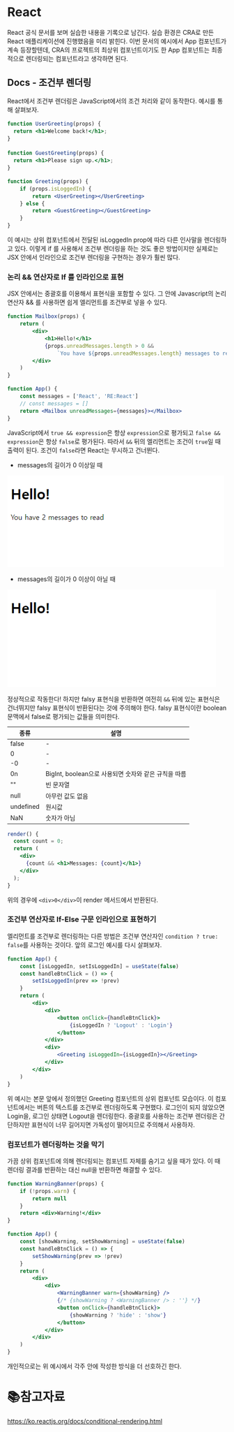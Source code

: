 # React

React 공식 문서를 보며 실습한 내용을 기록으로 남긴다. 실습 환경은 CRA로 만든 React 애플리케이션에 진행했음을 미리 밝힌다. 이번 문서의 예시에서 App 컴포넌트가 계속 등장할텐데, CRA의 프로젝트의 최상위 컴포넌트이기도 한 App 컴포넌트는 최종적으로 렌더링되는 컴포넌트라고 생각하면 된다.

## Docs - 조건부 렌더링

React에서 조건부 렌더링은 JavaScript에서의 조건 처리와 같이 동작한다. 예시를 통해 살펴보자.

```jsx
function UserGreeting(props) {
  return <h1>Welcome back!</h1>;
}

function GuestGreeting(props) {
  return <h1>Please sign up.</h1>;
}
```

```jsx
function Greeting(props) {
	if (props.isLoggedIn) {
		return <UserGreeting></UserGreeting>
	} else {
		return <GuestGreeting></GuestGreeting>
	}
}
```

이 예시는 상위 컴포넌트에서 전달된 isLoggedIn prop에 따라 다른 인사말을 렌더링하고 있다. 이렇게 if 를 사용해서 조건부 렌더링을 하는 것도 좋은 방법이지만 실제로는 JSX 안에서 인라인으로 조건부 렌더링을 구현하는 경우가 훨씬 많다.

### 논리 && 연산자로 If 를 인라인으로 표현

JSX 안에서는 중괄호를 이용해서 표현식을 포함할 수 있다. 그 안에 Javascript의 논리 연산자 && 를 사용하면 쉽게 엘리먼트를 조건부로 넣을 수 있다.

```jsx
function Mailbox(props) {
	return (
		<div>
			<h1>Hello!</h1>
			{props.unreadMessages.length > 0 &&
				`You have ${props.unreadMessages.length} messages to read`}
		</div>
	)
}
```

```jsx
function App() {
	const messages = ['React', 'RE:React']
    // const messages = []
	return <Mailbox unreadMessages={messages}></Mailbox>
}
```

JavaScript에서 `true && expression`은 항상 `expression`으로 평가되고 `false && expression`은 항상 `false`로 평가된다. 따라서 `&&` 뒤의 엘리먼트는 조건이 `true`일 때 출력이 된다. 조건이 `false`라면 React는 무시하고 건너뛴다.

- messages의 길이가 0 이상일 때

![image-20220623113625757](md-images/image-20220623113625757.png)	

- messages의 길이가 0 이상이 아닐 때

![image-20220623113710955](md-images/image-20220623113710955.png)	

정상적으로 작동한다! 하지만 falsy 표현식을 반환하면 여전히 `&&` 뒤에 있는 표현식은 건너뛰지만 falsy 표현식이 반환된다는 것에 주의해야 한다. falsy 표현식이란 boolean 문맥에서 false로 평가되는 값들을 의미한다.

| 종류      | 설명                                                 |
| --------- | ---------------------------------------------------- |
| false     | -                                                    |
| 0         | -                                                    |
| -0        | -                                                    |
| 0n        | BigInt, boolean으로 사용되면 숫자와 같은 규칙을 따름 |
| ""        | 빈 문자열                                            |
| null      | 아무런 값도 없음                                     |
| undefined | 원시값                                               |
| NaN       | 숫자가 아님                                          |

```jsx
render() {
  const count = 0;
  return (
    <div>
      {count && <h1>Messages: {count}</h1>}
    </div>
  );
}
```

위의 경우에 `<div>0</div>`이 render 메서드에서 반환된다.

### 조건부 연산자로 If-Else 구문 인라인으로 표현하기

엘리먼트를 조건부로 렌더링하는 다른 방법은 조건부 연산자인 `condition ? true: false`를 사용하는 것이다. 앞의 로그인 예시를 다시 살펴보자.

```jsx
function App() {
	const [isLoggedIn, setIsLoggedIn] = useState(false)
	const handleBtnClick = () => {
		setIsLoggedIn(prev => !prev)
	}
	return (
		<div>
			<div>
				<button onClick={handleBtnClick}>
					{isLoggedIn ? 'Logout' : 'Login'}
				</button>
			</div>
			<div>
				<Greeting isLoggedIn={isLoggedIn}></Greeting>
			</div>
		</div>
	)
}
```

위 예시는 본문 앞에서 정의했던 Greeting 컴포넌트의 상위 컴포넌트 모습이다. 이 컴포넌트에서는 버튼의 텍스트를 조건부로 렌더링하도록 구현했다. 로그인이 되지 않았으면 Login을, 로그인 상태면 Logout을 렌더링한다. 중괄호를 사용하는 조건부 렌더링은 간단하지만 표현식이 너무 길어지면 가독성이 떨어지므로 주의해서 사용하자.

### 컴포넌트가 렌더링하는 것을 막기

가끔 상위 컴포넌트에 의해 렌더링되는 컴포넌트 자체를 숨기고 싶을 때가 있다. 이 때 렌더링 결과를 반환하는 대신 null을 반환하면 해결할 수 있다.

```jsx
function WarningBanner(props) {
	if (!props.warn) {
		return null
	}
	return <div>Warning!</div>
}
```

```jsx
function App() {
	const [showWarning, setShowWarning] = useState(false)
	const handleBtnClick = () => {
		setShowWarning(prev => !prev)
	}
	return (
		<div>
			<div>
				<WarningBanner warn={showWarning} />
				{/* {showWarning ? <WarningBanner /> : ''} */}
				<button onClick={handleBtnClick}>
					{showWarning ? 'hide' : 'show'}
				</button>
			</div>
		</div>
	)
}
```

개인적으로는 위 예시에서 각주 안에 작성한 방식을 더 선호하긴 한다. 

# :books:참고자료

https://ko.reactjs.org/docs/conditional-rendering.html